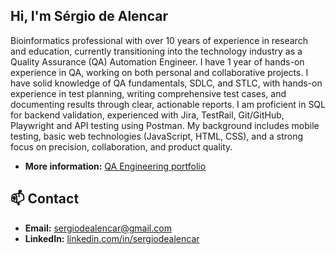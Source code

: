 ## Hi, I'm Sérgio de Alencar

Bioinformatics professional with over 10 years of experience in research and education, currently transitioning into the technology industry as a Quality Assurance (QA) Automation Engineer. I have 1 year of hands-on experience in QA, working on both personal and collaborative projects. I have solid knowledge of QA fundamentals, SDLC, and STLC, with hands-on experience in test planning, writing comprehensive test cases, and documenting results through clear, actionable reports. I am proficient in SQL for backend validation, experienced with Jira, TestRail, Git/GitHub, Playwright and API testing using Postman. My background includes mobile testing, basic web technologies (JavaScript, HTML, CSS), and a strong focus on precision, collaboration, and product quality. 

- **More information:** [QA Engineering portfolio](https://github.com/sergiodealencar/qa-engineering-portfolio/blob/main/README.md)



## 📫 Contact
- **Email:** sergiodealencar@gmail.com  
- **LinkedIn:** [linkedin.com/in/sergiodealencar](https://www.linkedin.com/in/sergiodealencar)  
